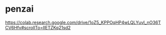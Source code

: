 # penzai

https://colab.research.google.com/drive/1oZ5_KPPOqHP4wLQLYuvI_nO36TCV6Hfv#scrollTo=llETZKq21sd2
